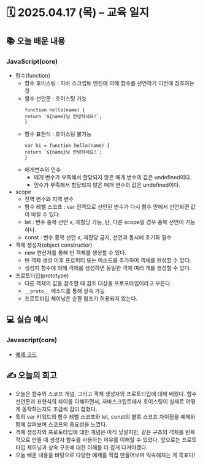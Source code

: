 # 🗓️ 2025.04.17 (목) – 교육 일지

## 📚 오늘 배운 내용

### JavaScript(core)

- 함수(function)
  - 함수 호이스팅 : 자바 스크립트 엔진에 의해 함수를 선언하기 이전에 참조하는 것
  - 함수 선언문 : 호이스팅 가능
    ```
    function hello(name) {
    return `${name}님 안녕하세요!`;
    }
    ```
  - 함수 표현식 : 호이스팅 불가능
    ```
    var hi = function hello(name) {
    return `${name}님 안녕하세요!`;
    }
    ```
  - 매개변수와 인수
    - 매개 변수가 부족해서 할당되지 않은 매개 변수의 값은 undefined이다.
    - 인수가 부족해서 할당되지 않은 매개 변수의 값은 undefined이다.
- scope
  - 전역 변수와 지역 변수
  - 함수 레벨 스코프 : var 전역으로 선언된 변수가 다시 함수 안에서 선언되면 값이 바뀔 수 있다.
  - let : 변수 중복 선언 x, 재할당 가능, 단, 다른 scope일 경우 중복 선언이 가능하다.
  - const : 변수 중복 선언 x, 재할당 금지, 선언과 동시에 초기화 필수
- 객체 생성자(object constructor)
  - new 연산자를 통해 빈 객체를 생성할 수 있다.
  - 빈 객체 생성 이후 프로퍼티 또는 메소드를 추가하여 객체를 완성할 수 있다.
  - 생성자 함수에 의해 객체를 생성하면 동일한 객체 여러 개를 생성할 수 있다.
- 프로토타입(prototype)
  - 다른 객체의 값을 참조할 때 참조 대상을 프로포타입이라고 부른다.
  - `__proto__` 메소드를 통해 상속 가능
  - 프로토타입 체이닝은 순환 참조가 허용되지 않는다.

## 💻 실습 예시

### Javascript(core)

- [예제 코드](<../03_javascipt(core)/practice>)

## ✍️ 오늘의 회고

- 오늘은 함수와 스코프 개념, 그리고 객체 생성자와 프로토타입에 대해 배웠다.
  함수 선언문과 표현식의 차이를 이해하면서, 자바스크립트에서 호이스팅이 실제로 어떻게 동작하는지도 조금씩 감이 잡혔다.
- 특히 var 키워드의 함수 레벨 스코프와 let, const의 블록 스코프 차이점을 예제와 함께 살펴보며 스코프의 중요성을 느꼈다.
- 객체 생성자와 프로토타입에 대한 개념은 아직 낯설지만, 같은 구조의 객체를 반복적으로 만들 때 생성자 함수를 사용하는 이유를 이해할 수 있었다. 앞으로는 프로토타입 체이닝과 상속 구조에 대한 이해를 더 깊게 다져야겠다.
- 오늘 배운 내용을 바탕으로 다양한 예제를 직접 만들어보며 익숙해지는 게 목표다!
